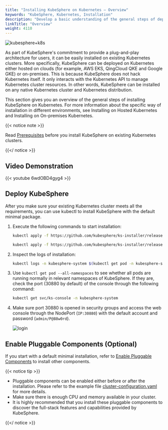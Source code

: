 ```yaml
---
title: "Installing KubeSphere on Kubernetes — Overview"
keywords: "KubeSphere, Kubernetes, Installation"
description: "Develop a basic understanding of the general steps of deploying KubeSphere on an existing Kubernetes cluster."
linkTitle: "Overview"
weight: 4110
---
```


![kubesphere+k8s](/images/docs/v3.3/installing-on-kubernetes/introduction/overview/kubesphere+k8s.png)

As part of KubeSphere's commitment to provide a plug-and-play architecture for users, it can be easily installed on existing Kubernetes clusters. More specifically, KubeSphere can be deployed on Kubernetes either hosted on clouds (for example, AWS EKS, QingCloud QKE and Google GKE) or on-premises. This is because KubeSphere does not hack Kubernetes itself. It only interacts with the Kubernetes API to manage Kubernetes cluster resources. In other words, KubeSphere can be installed on any native Kubernetes cluster and Kubernetes distribution.

This section gives you an overview of the general steps of installing KubeSphere on Kubernetes. For more information about the specific way of installation in different environments, see Installing on Hosted Kubernetes and Installing on On-premises Kubernetes.

{{< notice note >}}

Read [Prerequisites](../prerequisites/) before you install KubeSphere on existing Kubernetes clusters.

{{</ notice >}}

## Video Demonstration

{{< youtube 6wdOBD4gyg4 >}}

## Deploy KubeSphere

After you make sure your existing Kubernetes cluster meets all the requirements, you can use kubectl to install KubeSphere with the default minimal package.

1. Execute the following commands to start installation:

    ```bash
    kubectl apply -f https://github.com/kubesphere/ks-installer/releases/download/v3.3.0/kubesphere-installer.yaml
    
    kubectl apply -f https://github.com/kubesphere/ks-installer/releases/download/v3.3.0/cluster-configuration.yaml
    ```

2. Inspect the logs of installation:

    ```bash
    kubectl logs -n kubesphere-system $(kubectl get pod -n kubesphere-system -l 'app in (ks-install, ks-installer)' -o jsonpath='{.items[0].metadata.name}') -f
    ```

3. Use `kubectl get pod --all-namespaces` to see whether all pods are running normally in relevant namespaces of KubeSphere. If they are, check the port (30880 by default) of the console through the following command:

    ```bash
    kubectl get svc/ks-console -n kubesphere-system
    ```

4. Make sure port 30880 is opened in security groups and access the web console through the NodePort (`IP:30880`) with the default account and password (`admin/P@88w0rd`).

    ![login](/images/docs/v3.3/installing-on-kubernetes/introduction/overview/login.png)

## Enable Pluggable Components (Optional)

If you start with a default minimal installation, refer to [Enable Pluggable Components](../../../pluggable-components/) to install other components.

{{< notice tip >}}

- Pluggable components can be enabled either before or after the installation. Please refer to the example file [cluster-configuration.yaml](https://github.com/kubesphere/ks-installer/blob/release-3.0/deploy/cluster-configuration.yaml) for more details.
- Make sure there is enough CPU and memory available in your cluster.
- It is highly recommended that you install these pluggable components to discover the full-stack features and capabilities provided by KubeSphere.

{{</ notice >}}
